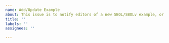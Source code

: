 ```yaml
---
name: Add/Update Example
about: This issue is to notify editors of a new SBOL/SBOLv example, or an update to an example already listed on the website.
title: ''
labels: ''
assignees: ''

---
```


